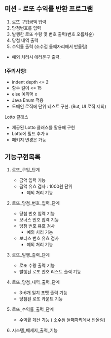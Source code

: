 ## 미션 - 로또 수익률 반환 프로그램

1. 로또 구입금액 입력
2. 당첨번호를 입력
3. 발행한 로또 수량 및 번호 출력(번호 오름차순)
4. 당첨 내역 출력
5. 수익률 출력 (소수점 둘째자리에서 반올림)
- 예외 처리시 에러문구 출력.

### !주의사항!
- indent depth <= 2
- 함수 길이 <= 15
- else 예약어 x
- Java Enum 적용
- 도메인 로직에 단위 테스트 구현. (But, UI 로직 제외)

Lotto 클래스
- 제공된 Lotto 클래스를 활용해 구현
- Lotto에 필드 추가 x
- 패키지 변경은 가능

## 기능구현목록
1. 로또_구입_단계
   - 금액 입력 기능
   - 금액 유효 검사 : 1000원 단위
      - 예외 처리 기능

2. 로또_당첨_번호_입력_단계
   - 당첨 번호 입력 기능
   - 보너스 번호 입력 기능
   - 당첨 번호 유효 검사
       - 예외 처리 기능
   - 보너스 번호 유효 검사
       - 예외 처리 기능

3. 로또_발행_출력_단계
   - 로또 수량 출력 기능
   - 발행된 로또 번호 리스트 출력 기능

4. 로또_당첨_내역_출력_단계
   - 3-6개 일치 포맷 출력 기능
   - 당첨된 로또 카운트 기능

5. 로또_수익률_출력_단계
   - 수익률 계산 기능 ( 소수점 둘째자리에서 반올림)

6. 시스템_메세지_출력_기능